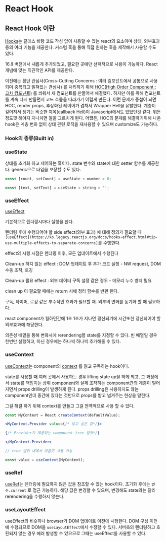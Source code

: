 # React Hook

## React Hook 이란

[Hooks](https://ko.legacy.reactjs.org/docs/hooks-intro.html)는 클래스 바탕 코드 작성 없이 사용할 수 있는 react의 요소이며 상태, 외부효과 등의 여러 기능을 제공한다. 커스텀 훅을 통해 직접 원하는 훅을 제작해서 사용할 수도 있다.

16.8 버전에서 새롭게 추가되었고, 필요한 곳에만 선택적으로 사용이 가능하다. React 개념에 맞는 직관적인 API를 제공한다.

이전에는 횡단 관심사(Cross-Cutting Concerns : 여러 컴포넌트에서 공통으로 사용되며 중복되고 얽혀있는 관심사) 를 처리하기 위해 [HOC(High Order Component : 고차 컴포넌트)](https://ko.legacy.reactjs.org/docs/higher-order-components.html) 를 씌워서 새 컴포넌트를 만들어서 해결했다. 하지만 이를 위해 컴포넌트를 계속 다시 만들면서 코드 흐름을 따라가기 어렵게 만든다. 이런 문제가 중첩이 되면 HOC, render props, 추상화된 레이어가 겹쳐서 Wrapper Hell을 유발한다. 계층이 깊어져서 생기는 비슷한 지옥(callback Hell)이 Javascript에서도 있었던것 같다. 뭐든 정도껏 해야지 지나치면 일을 그르치게 된다. 어쨌든, HOC의 문제를 해결하기위해 나온 hook은 계층 변화 없이 상태 관련 로직을 재사용할 수 있으며 customize도 가능하다.

### Hook의 종류(Built in)

### useState

상태를 초기화 하고 제어하는 훅이다. state 변수와 state에 대한 setter 함수를 제공한다. generic으로 타입을 보장할 수도 있다.

```jsx
const [count, setCount] = useState < number > 0;

const [text, setText] = useState < string > '';
```

### useEffect

[useEffect](https://www.robinwieruch.de/react-hooks-fetch-data/)

기본적으로 렌더링시마다 실행을 한다.

렌더링 후에 수행되어야 할 side effect(외부 효과) 에 대해 정의가 필요할 때 `[useEffect](https://ko.legacy.reactjs.org/docs/hooks-effect.html#tip-use-multiple-effects-to-separate-concerns)`를 수행한다.

effect의 시행 시점은 렌더링 이후, 모든 업데이트에서 수행된다

Clean-up 하지 않는 effect : DOM 업데이트 후 추가 코드 실행 - NW request, DOM 수동 조작, 로깅

Clean-up 필요 effect : 외부 데이터 구독 설정 같은 경우 - 메모리 누수 방지 필요

clean up 이 필요할 때에는 return 시에 정리 함수를 반환 한다.

구독, 타이머, 로깅 같은 부수적인 효과가 필요할 때. 외부의 변화를 동기화 할 때 필요하다.

react component가 뭘하던간에 1초 1초가 지나면 갱신되기에 시간또한 갱신되어야 할 외부효과에 해당한다.

의존성 배열을 통해 변화시에 rerendering할 state를 지정할 수 있다. 빈 배열일 경우 한번만 실행하고, 아닌 경우에는 하나씩 하나씩 추가해줄 수 있다.

### useContext

[useContext](https://react.dev/reference/react/useContext)는 component의 [context](https://react.dev/learn/passing-data-deeply-with-context) 를 읽고 구독하는 hook이다.

state를 사용할 때 여러 곳에서 사용하는 경우 lifting state up을 하게 되고, 그 과정에서 state를 책임지는 상위 component와 실제 조작하는 component간의 계층이 멀어지면서 props drilling이 발생하게 된다. props drilling은 사용하지도 않는 component인데 중간에 있다는 것만으로 props를 받고 넘겨주는 현상을 말한다.

그걸 해결 하기 위해 context를 만들고 그걸 전역적으로 사용 할 수 있다.

```jsx
const MyContext = React.createContext(defaultValue);

<MyContext.Provider value={/* 넣고 싶은 값*/}>

{/* Provider가 제공하는 component tree 범위*/}

</MyContext.Provider>

// tree 범위 내에서 마음껏 사용 가능

const value = useContext(MyContext);
```

### useRef

[useRef](https://react.dev/reference/react/useRef)는 렌더링에 필요하지 않은 값을 참조할 수 있는 hook이다. 초기화 후에는 `변수.current` 로 접근 가능하다. 해당 값은 변경할 수 있으며, 변경해도 state와는 달리 rerendering을 수행하지 않는다.

### useLayoutEffect

useEffect와 비슷하나 browser가 DOM 업데이트 이전에 시행한다. DOM 구성 이전에 수행되므로 DOM을 `useLayoutEffect`에서 수정할 수 있다. 서버측의 렌더링하고 호환되지 않는 경우 에러 발생할 수 있으므로 그때는 useEffect를 사용할 수 있다.
